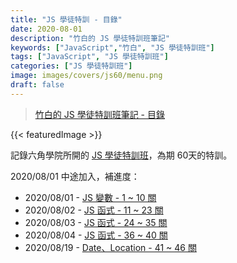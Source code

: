 ```yaml
---
title: "JS 學徒特訓 - 目錄"
date: 2020-08-01
description: "竹白的 JS 學徒特訓班筆記"
keywords: ["JavaScript","竹白", "JS 學徒特訓班"]
tags: ["JavaScript", "JS 學徒特訓班"]
categories: ["JS 學徒特訓班"]
image: images/covers/js60/menu.png
draft: false
---
```


>[竹白的 JS 學徒特訓班筆記 - 目錄](/posts/2008/js60_menu/)
<!--more-->

{{< featuredImage >}}


記錄六角學院所開的 <a href="https://hackmd.io/@YmcMgo-NSKOqgTGAjl_5tg/Sk-_oGL2U/%2FROmgqJG5Q462sGoUIp4EYg" target="_blank">JS 學徒特訓班</a>，為期 60天的特訓。

2020/08/01 中途加入，補進度：
- 2020/08/01 - [JS 變數 - 1 ~ 10 關](/posts/2008/js60_1)
- 2020/08/02 - [JS 函式 - 11 ~ 23 關](/posts/2008/js60_2)
- 2020/08/03 - [JS 函式 - 24 ~ 35 關](/posts/2008/js60_3)
- 2020/08/04 - [JS 函式 - 36 ~ 40 關](/posts/2008/js60_4)
- 2020/08/19 - [Date、Location - 41 ~ 46 關](/posts/2008/js60_5)